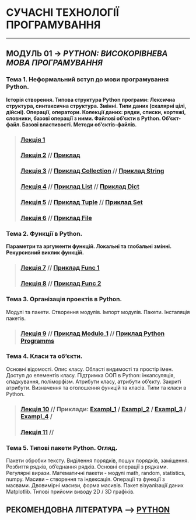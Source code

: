 # **СУЧАСНІ ТЕХНОЛОГІЇ ПРОГРАМУВАННЯ**
***
## **МОДУЛЬ 01** -> *PYTHON: ВИСОКОРІВНЕВА МОВА ПРОГРАМУВАННЯ*
### **Тема 1. Неформальний вступ до мови програмування Python**.  
**Історія створення. Типова структура Python програми: Лексична структура, синтаксична структура. Змінні. Типи даних (скалярні цілі, дійсні). Операції, оператори. Колекції даних: рядки, списки, кортежі, словники, базові операції з ними. Файлові об’єкти в Python.
Об’єкт-файл. Базові властивості. Методи об’єктів-файлів.**
>### [**Лекція 1**](/Lections/Modulo_1/2020_MPT_Lec_01_.pdf)
>### [**Лекція 2**](/Lections/Modulo_1/2020_MPT_Lec_02_.pdf)  // [**Приклад**](/Lections/Modulo_1/EXAMPL_LEC_02_PYTHON_01.ipynb)
>### [**Лекція 3**](/Lections/Modulo_1/2020_MPT_Lec_03_.pdf) //  [**Приклад Collection**](/Lections/Modulo_1/EXAMPL_LEC_03_PYTHON_02_Collect.ipynb) // [**Приклад String**](/Lections/Modulo_1/EXAMPL_LEC_03_PYTHON_02_String.ipynb)
>### [**Лекція 4**](/Lections/Modulo_1/2020_MPT_Lec_04_.pdf) //  [**Приклад List**](/Lections/Modulo_1/EXAMPL_LEC_04_PYTHON_03_List.ipynb) // [**Приклад Dict**](/Lections/Modulo_1/EXAMPL_LEC_04_PYTHON_03_Dict.ipynb)
>### [**Лекція 5**](/Lections/Modulo_1/2020_MPT_Lec_05_.pdf) //  [**Приклад Tuple**](/Lections/Modulo_1/EXAMPL_LEC_05_PYTHON_04_Tuple.ipynb) // [**Приклад Set**](/Lections/Modulo_1/EXAMPL_LEC_05_PYTHON_04_Set.ipynb)
>### [**Лекція 6**](/Lections/Modulo_1/2020_MPT_Lec_06_.pdf) // [**Приклад File**](/Lections/Modulo_1/EXAMPL_LEC_06_PYTHON_05_File.ipynb)
### **Тема 2. Функції в Python.**
**Параметри та аргументи функцій. Локальні та глобальні змінні. Рекурсивний виклик функцій.**
>### [**Лекція 7**](/Lections/Modulo_1/2020_MPT_Lec_07_.pdf) // [**Приклад Func 1**](/Lections/Modulo_1/EXAMPL_LEC_07_PYTHON_06_Func.ipynb)
>### [**Лекція 8**](/Lections/Modulo_1/2020_MPT_Lec_08_.pdf) // [**Приклад Func 2**](/Lections/Modulo_1/EXAMPL_LEC_08_PYTHON_07_Func.ipynb)
### **Тема 3. Організація проектів в Python.**
Модулі та пакети. Створення модулів. Імпорт модулів. Пакети. Інсталяція пакетів.
>### [**Лекція 9**](/Lections/Modulo_1/2020_MPT_Lec_09_.pdf) // [**Приклад Modulo_1**](/Lections/Modulo_1/EXAMPL_LEC_09_PYTHON_08_Moduls.ipynb) // [**Приклад Python Programms**](/Lections/Modulo_1/PY_FOR_LEC_09/)
### **Тема 4. Класи та об’єкти.**
Основні відомості. Опис класу. Області видимості та простір імен. Доступ до елементів класу. Підтримка ООП в  Python: інкапсуляція, спадкування, поліморфізм. Атрибути класу, атрибути об’єкту. Закриті атрибути. Визначення та оголошення функцій та класів. Типи та класи в Python.
>### [**Лекція 10**](/Lections/Modulo_1/2020_MPT_Lec_10_.pdf) // **Приклади:**  [**Exampl_1**](/Lections/Modulo_1/EXAMPL_LEC_10_PYTHON_09_Class_1.ipynb) / [**Exampl_2**](/Lections/Modulo_1/EXAMPL_LEC_10_PYTHON_09_Class_2.ipynb) / [**Exampl_3**](/Lections/Modulo_1/EXAMPL_LEC_10_PYTHON_09_Class_3.ipynb) / [**Exampl_4**](/Lections/Modulo_1/EXAMPL_LEC_10_PYTHON_09_Class_4.ipynb) /
>### [**Лекція 11**](/Lections/Modulo_1/2020_MPT_Lec_10_.pdf) // 

### **Тема 5. Типові пакети Python. Огляд.**
Пакети обробки тексту. Виділення порядків, пошук порядків, заміщення. Розбиття рядків, об’єднання рядків. Основні операції з рядками. Регулярні вирази.
Математичні пакети - модулі  math, random, statistics, numpy. Масиви – створення та індексація. Операції та функції з масвами. Двовимірні масиви, форма масивів.
Пакет візуалізації даних Matplotlib. Типові прийоми виводу 2D / 3D графіків.

## **РЕКОМЕНДОВНА ЛІТЕРАТУРА** --> [**PYTHON**](/Biblio/PYTHON_books_.md)
